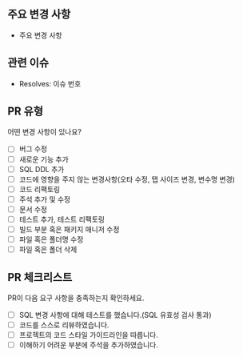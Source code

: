 ## 주요 변경 사항
- 주요 변경 사항 

## 관련 이슈
- Resolves: 이슈 번호

## PR 유형
어떤 변경 사항이 있나요?

- [ ] 버그 수정
- [ ] 새로운 기능 추가
- [ ] SQL DDL 추가
- [ ] 코드에 영향을 주지 않는 변경사항(오타 수정, 탭 사이즈 변경, 변수명 변경)
- [ ] 코드 리팩토링
- [ ] 주석 추가 및 수정
- [ ] 문서 수정
- [ ] 테스트 추가, 테스트 리팩토링
- [ ] 빌드 부분 혹은 패키지 매니저 수정
- [ ] 파일 혹은 폴더명 수정
- [ ] 파일 혹은 폴더 삭제

## PR 체크리스트
PR이 다음 요구 사항을 충족하는지 확인하세요.
- [ ] SQL 변경 사항에 대해 테스트를 했습니다.(SQL 유효성 검사 통과)
- [ ] 코드를 스스로 리뷰하였습니다.
- [ ] 프로젝트의 코드 스타일 가이드라인을 따릅니다.
- [ ] 이해하기 어려운 부분에 주석을 추가하였습니다.